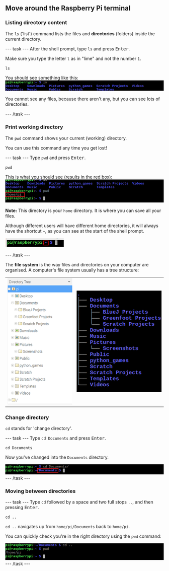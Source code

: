 ## Move around the Raspberry Pi terminal

### Listing directory content

The `ls` ('list') command lists the files and **directories** (folders) inside the current directory.

\--- task \--- After the shell prompt, type `ls` and press <kbd>Enter</kbd>.

Make sure you type the letter `l` as in "lime" and not the number `1`.

    ls
    

You should see something like this: ![A list of directories in the terminal](images/lscommand.png)

You cannot see any files, because there aren't any, but you can see lots of directories.

\--- /task \---

### Print working directory

The `pwd` command shows your current (working) directory.

You can use this command any time you get lost!

\--- task \--- Type `pwd` and press <kbd>Enter</kbd>.

    pwd
    

This is what you should see (results in the red box): !['/home/pi' printed in the terminal](images/pwdcommand.png)

**Note:** This directory is your `home` directory. It is where you can save all your files.

Although different users will have different home directories, it will always have the shortcut `~`, as you can see at the start of the shell prompt.

![shell prompt with ~ highlighted](images/hometilda.png)

\--- /task \---

The **file system** is the way files and directories on your computer are organised. A computer's file system usually has a tree structure:

|                                         |                                   |
|:---------------------------------------:|:---------------------------------:|
| ![File Manager](images/filemanager.png) | ![File Tree](images/filetree.png) |


### Change directory

`cd` stands for 'change directory'.

\--- task \--- Type `cd Documents` and press <kbd>Enter</kbd>.

    cd Documents
    

Now you've changed into the `Documents` directory.

![CD Documents path](images/cddocumentspath.png) \--- /task \---

### Moving between directories

\--- task \--- Type `cd` followed by a space and two full stops `..`, and then pressing <kbd>Enter</kbd>.

    cd ..
    

`cd ..` navigates up from `home/pi/Documents` back to `home/pi`.

You can quickly check you're in the right directory using the `pwd` command:

![CD DotDot Command](images/cddotdotcommand.png) \--- /task \---
